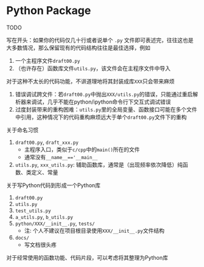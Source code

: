 # Python Package

TODO

写在开头：如果你的代码仅几十行或者说单个 `.py` 文件即可表述完，往往这也是大多数情况，那么保留现有的代码结构往往是最佳选择，例如

1. 一个主程序文件`draft00.py`
2. （也许存在）函数库文件`utils.py`，该文件会在主程序文件中导入

对于这种不太长的代码功能，不讲道理地将其封装成库`XXX`只会带来麻烦

1. 错误调试跨文件：若`draft00.py`中抛出`XXX/utils.py`的错误，只能通过重启解析器来调试，几乎不能在python/ipython命令行下交互式调试错误
2. 过度封装带来的重构困难：`utils.py`里的全局变量、函数接口可能在多个文件中引用，这种情况下的代码重构麻烦远大于单个`draft00.py`文件下的重构

关于命名习惯

1. `draft00.py`, `draft_xxx.py`
   * 主程序入口，类似于`c/cpp`中的`main()`所在的文件
   * 通常没有`__name__=='__main__`
2. `utils.py`, `xxx_utils.py`: 辅助函数库，通常是（出现频率依次降低）纯函数、类定义、常量

关于写Python代码到形成一个Python库

1. `draft00.py`
2. `utils.py`
3. `test_utils.py`
4. `a_utils.py`, `b_utils.py`
5. `python/XXX/__init__.py`, `tests/`
   * 注: 个人不建议在项目根目录使用`XXX/__init__.py`文件结构
6. `docs/`
   * 写文档很头疼

对于经常使用的函数功能、代码片段，可以考虑将其整理为Python库
